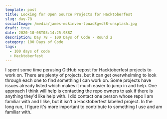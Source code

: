 ```yaml
---
template: post
title: Looking for Open Source Projects for Hacktoberfest
slug: day-78
socialImage: /media/james-mckinven-tpuao8gvs58-unsplash.jpg
draft: true
date: 2020-10-08T03:14:25.988Z
description: Day 78 - 100 Days of Code - Round 2
category: 100 Days of Code
tags:
  - 100 days of code
  - Hacktoberfest
---
```

I spent some time perusing GitHub repost for Hacktoberfest projects to work on. There are plenty of projects, but it can get overwhelming to look through each one to find something I can work on. Some projects have issues already listed which makes it much easier to jump in and help. One approach I think will help is contacting the repo owners to ask if there is anything they'd like help with. I did contact one person whose repo I am familiar with and I like, but it isn't a Hacktoberfest labeled project. In the long run, I figure it's more important to contribute to something I use and am familiar with.